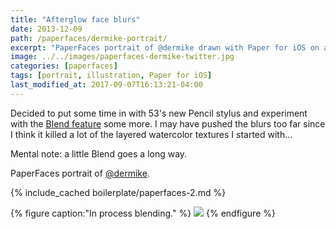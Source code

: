 ```yaml
---
title: "Afterglow face blurs"
date: 2013-12-09
path: /paperfaces/dermike-portrait/
excerpt: "PaperFaces portrait of @dermike drawn with Paper for iOS on an iPad."
image: ../../images/paperfaces-dermike-twitter.jpg
categories: [paperfaces]
tags: [portrait, illustration, Paper for iOS]
last_modified_at: 2017-09-07T16:13:21-04:00
---
```


Decided to put some time in with 53's new Pencil stylus and experiment with the [Blend feature](/mastering-paper/pencil-first-look/) some more. I may have pushed the blurs too far since I think it killed a lot of the layered watercolor textures I started with…

Mental note: a little Blend goes a long way.

PaperFaces portrait of [@dermike](https://twitter.com/dermike).

{% include_cached boilerplate/paperfaces-2.md %}

{% figure caption:"In process blending." %}
[![](../../images/paperfaces-dermike-process-1-750.jpg)](../../images/paperfaces-dermike-process-1-lg.jpg)
{% endfigure %}
